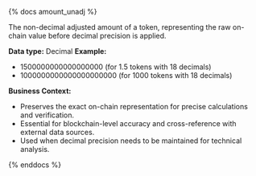 {% docs amount_unadj %}

The non-decimal adjusted amount of a token, representing the raw on-chain value before decimal precision is applied.

**Data type:** Decimal
**Example:**
- 1500000000000000000 (for 1.5 tokens with 18 decimals)
- 1000000000000000000000 (for 1000 tokens with 18 decimals)

**Business Context:**
- Preserves the exact on-chain representation for precise calculations and verification.
- Essential for blockchain-level accuracy and cross-reference with external data sources.
- Used when decimal precision needs to be maintained for technical analysis.

{% enddocs %}

